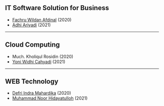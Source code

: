## IT Software Solution for Business

- <a href="https://github.com/fachruwildan"> Fachru Wildan Afdinal</a> (2020)
- <a href="https://github.com/adhiariyadi"> Adhi Ariyadi</a> (2021)

---

## Cloud Computing

- Much. Kholiqul Rosidin (2020)
- <a href="https://github.com/NichiNect"> Yoni Widhi Cahyadi</a> (2021)

---

## WEB Technology

- <a href="https://github.com/defrindr"> Defri Indra Mahardika</a> (2020)
- <a href="https://github.com/DarkLocuts"> Muhammad Noor Hidayatulloh</a> (2021)
